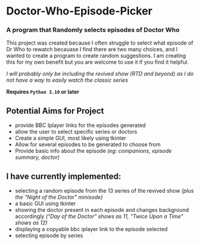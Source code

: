 # Doctor-Who-Episode-Picker
### A program that Randomly selects episodes of Doctor Who

This project was created because I often struggle to select what episode of Dr Who to rewatch becauase I find there are two many choices, and I wanted to create a program to create random suggestions. I am creating this for my own benefit but you are welcome to use it if you find it helpful.

*I will probably only be including the revived show (RTD and beyond) as I do not have a way to easily watch the classic series*

**Requires `Python 3.10` or later**

## Potential Aims for Project
- provide BBC Iplayer links for the episodes generated
- allow the user to select specific series or doctors
- Create a simple GUI, most likely using tkinter
- Allow for several episodes to be generated to choose from
- Provide basic info about the episode *(eg: companions, episode summary, doctor)*

## I have currently implemented:
- selecting a random episode from the 13 series of the revived show *(plus the "Night of the Doctor" minisode)*
- a basic GUI using tkinter
- showing the doctor present in each episode and changes background accordingly *("Day of the Doctor" shows as 11, "Twice Upon a Time" shows as 12)*
- displaying a copyable bbc iplayer link to the episode selected
- selecting episode by series
